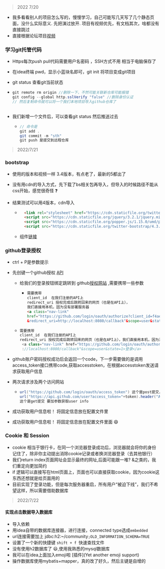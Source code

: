 > 2022  7/20

- 我多看看别人的项目怎么写的，慢慢学习，自己可能写几天写了几个静态页面，没什么实际意义. 先把演过放开. 项目有视频优先，有文档其次，啥都没有直接跳过
- 直接根据论坛项目[视频](https://www.bilibili.com/video/BV1r4411r7au?vd_source=afdbe5eeb7dd29283083f0417f15b5d0)

### 学习git托管代码

- Https每次push pull代码需要用户名密码 ，SSH方式不用 相当于电脑保存了

- 在idea终端 pwd，显示小蓝块名即可，git init 将项目变成git项目

- git status 查看git当前状态

- ```java
  git remote rm origin //删除一下，不然可能关联新仓库可能报错
  git config --global http.sslVerify "false" //删除身份认证
  // 然后复制命令就可以将一个我们本地项目导入github仓库了
      
  ```

- 我们新增一个文件后，可以查看git status 然后推送过去
  - ```java
    // 命令是
    git add . 
    git commit -m "sth"
    git push 是提交到远程仓库
    ```

> 2022/7/21

### bootstrap

- 使用的版本和视频一样 3.4版本，有点老了，最新的5都出了

- 没有用cdn的导入方式，先下载了bs相关包再导入，但导入的时候路径不能从css开始，感觉很奇怪 :question:

- 结果测试可以用4版本，cdn导入

  - ```html
      <link rel="stylesheet" href="https://cdn.staticfile.org/twitter-bootstrap/4.3.1/css/bootstrap.min.css">
      <script src="https://cdn.staticfile.org/jquery/3.2.1/jquery.min.js"></script>
      <script src="https://cdn.staticfile.org/popper.js/1.15.0/umd/popper.min.js"></script>
      <script src="https://cdn.staticfile.org/twitter-bootstrap/4.3.1/js/bootstrap.min.js"></script>
    ```


  - 组件[链接](https://v4.bootcss.com/docs/components/dropdowns/)
  


### github登录授权

- ctrl + P是参数提示


- 先创键一个github授权 [API](https://github.com/settings/developers)


  - 给我们的登录按钮绑定跳转到 github[授权网站](https://github.com/login/oauth/authorize) ,需要携带一些参数


    - ```html
      需要携带 
      client_id  在我们注册的API上
      redirect_uri 授权完成后跳转回来的网页（也是在API上），
      我们直接用本机，因为没有部署服务器
      <a class="nav-link" 
      href="https://github.com/login/oauth/authorize?client_id=f4ae598eeffaf516d993
      &redirect_uri=http://localhost:8080/callback"&scope=user&state=1>登录</a>
      ```

  - ```java
    需要携带 
    client_id  在我们注册的API上
    redirect_uri 授权完成后跳转回来的网页（也是在API上），我们直接用本机，因为没有部署服务器
     <a class="nav-link" href="https://github.com/login/oauth/authorize?client_id=f4ae598eeffaf516d993&redirect_uri=http
     ://localhost:8080/callback"&scope=user&state=1>登录</a>               
    ```

- github账户密码授权成功后会返回一个code，下一步需要做的是调用access_token接口携带code,获取accesstoken，在根据accesstoken发送请求获取用户信息

- 两次请求涉及两个访问网站

  - ```java
    url("https://github.com/login/oauth/access_token") 这个是post提交，所以不用跟参数  获取token
    url("https://api.github.com/user?access_token="+token).header("Authorization","token "+token) 
    这个是get提交 要加参数获取user info
    ```


- 成功获取用户信息啦！ 将固定信息放在配置文件里 

- 成功获取用户信息啦！ 将固定信息放在配置文件里面 :smile:

### Cookie 和 Session
- cookie 相当于银行卡，在同一个浏览器登录成功后，浏览器就会将你的身份记住了，除非你主动提出消除cookie记录或者换浏览器登录（去其他银行）
- 我们return index页面网址会显示最终的网址,后面可能跟一堆? &之类的，我们重定向更加简约
- if 逻辑可以直接写在html页面上，页面也可以直接获取cookie，因为cookie这东西还想就是给页面用的
- 目前实现了登录功能，但是每次服务器重启，所有用户“被迫下线”，我们不希望这样，所以需要借助数据库

> 2022/7/22
#### 实现点击数据导入数据库
- 导入依赖
- 用idea自带的数据库连接器，进行连接，connected type选成`embedded`
- url连接需要加上 jdbc:h2:~/community`;OLD_INFORMATION_SCHEMA=TRUE`
- 设置了一个新的快捷键 `shift + f `快速查找文件
- 没有使用h2数据库了 😃,使用我熟悉的mysql数据库
- 我可以在idea上面加入emoji啦 [插件](Yet another emoji support)
- 操作数据库使用mybatis+mapper，真的改了好久，然后主键是自增的
